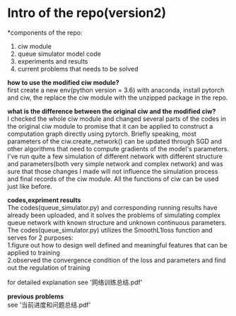 #  Intro of the repo(version2)  
  *components of the repo:  
  1. ciw module  
  2. queue simulator model code  
  3. experiments and results  
  4. current problems that needs to be solved  



__how to use the modified ciw module?__  
first create a new env(python version = 3.6) with anaconda, install pytorch and ciw, the replace the ciw module with the unzipped package in the repo.  

__what is the difference between the original ciw and the modified ciw?__  
I checked the whole ciw module and changed several parts of the codes in the original ciw module to promise that it can be applied to construct a computation graph directly using pytorch. Briefly speaking, most parameters of the ciw.create_network() can be updated through SGD and other algorithms that need to compute gradients of the model's parameters. I've run quite a few simulation of different network with different structure and parameters(both very simple network and complex network) and was sure that those changes I made will not influence the simulation process and final records of the ciw module. All the functions of ciw can be used just like before.  


__codes,expriment results__  
The codes(queue_simulator.py) and corresponding running results have already been uploaded, and it solves the problems of simulating   complex queue network with known structure and unknown continuous parameters.  
The codes(queue_simulator.py) utilizes the SmoothL1loss function and serves for 2 purposes:  
    1.figure out how to design well defined and meaningful features that can be applied to training  
    2.observed the convergence condition of the loss and parameters and find out the regulation of training   
  
for detailed explanation see    '网络训练总结.pdf'  


__previous problems__  
see '当前进度和问题总结.pdf'






